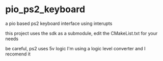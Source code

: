 # pio_ps2_keyboard
a pio based ps2 keyboard interface using interupts

this project uses the sdk as a submodule, edit the CMakeList.txt for your needs

be careful, ps2 uses 5v logic
I'm using a logic level converter and I recomend it
